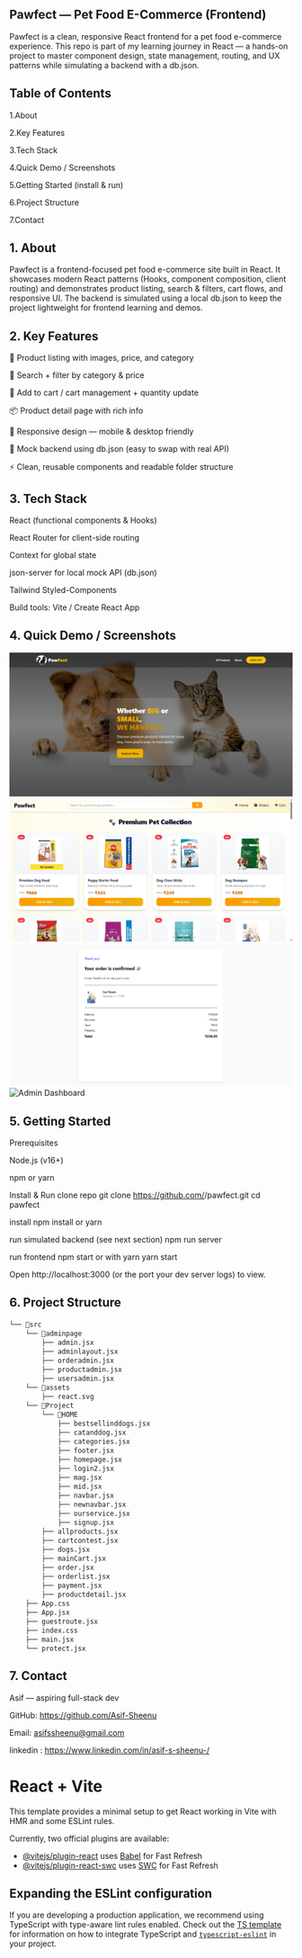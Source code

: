 ## Pawfect — Pet Food E-Commerce (Frontend) 

Pawfect is a clean, responsive React frontend for a pet food e-commerce experience. This repo is part of my learning journey in React — a hands-on project to master component design, state management, routing, and UX patterns while simulating a backend with a db.json.

## Table of Contents

1.About

2.Key Features

3.Tech Stack

4.Quick Demo / Screenshots

5.Getting Started (install & run)

6.Project Structure

7.Contact

## 1. About

Pawfect is a frontend-focused pet food e-commerce site built in React. It showcases modern React patterns (Hooks, component composition, client routing) and demonstrates product listing, search & filters, cart flows, and responsive UI. The backend is simulated using a local db.json to keep the project lightweight for frontend learning and demos.

## 2. Key Features

🌟 Product listing with images, price, and category

🔎 Search + filter by category & price

🛒 Add to cart / cart management + quantity update

📦 Product detail page with rich info

📱 Responsive design — mobile & desktop friendly

🧪 Mock backend using db.json (easy to swap with real API)

⚡ Clean, reusable components and readable folder structure

## 3. Tech Stack

React (functional components & Hooks)

React Router for client-side routing

Context for global state 

json-server for local mock API (db.json)

Tailwind Styled-Components 

Build tools: Vite / Create React App 

## 4. Quick Demo / Screenshots

![Homepage Screenshot](https://github.com/Asif-Sheenu/pet-e-commerce-project/blob/46b1562a94f124d34e8f891a8363a7c7e075590a/src/assets/screenShots/home.png)
![Product Page](https://github.com/Asif-Sheenu/pet-e-commerce-project/blob/46b1562a94f124d34e8f891a8363a7c7e075590a/src/assets/screenShots/products.png)
![Order Confirmation Page](https://github.com/Asif-Sheenu/pet-e-commerce-project/blob/46b1562a94f124d34e8f891a8363a7c7e075590a/src/assets/screenShots/orderconfirmation.png)
![Admin Dashboard ](https://github.com/Asif-Sheenu/pet-e-commerce-project/blob/46b1562a94f124d34e8f891a8363a7c7e075590a/src/assets/screenShots/adminDashboard.gif)

## 5. Getting Started
Prerequisites

Node.js (v16+)

npm or yarn

Install & Run
 clone repo
git clone https://github.com/<your-username>/pawfect.git
cd pawfect

 install
npm install
 or
yarn

 run simulated backend (see next section)
npm run server

 run frontend
npm start
 or with yarn
yarn start


Open http://localhost:3000 (or the port your dev server logs) to view.

## 6. Project Structure

```
└── 📁src
    └── 📁adminpage
        ├── admin.jsx
        ├── adminlayout.jsx
        ├── orderadmin.jsx
        ├── productadmin.jsx
        ├── usersadmin.jsx
    └── 📁assets
        ├── react.svg
    └── 📁Project
        └── 📁HOME
            ├── bestsellinddogs.jsx
            ├── catanddog.jsx
            ├── categories.jsx
            ├── footer.jsx
            ├── homepage.jsx
            ├── login2.jsx
            ├── mag.jsx
            ├── mid.jsx
            ├── navbar.jsx
            ├── newnavbar.jsx
            ├── ourservice.jsx
            ├── signup.jsx
        ├── allproducts.jsx
        ├── cartcontest.jsx
        ├── dogs.jsx
        ├── mainCart.jsx
        ├── order.jsx
        ├── orderlist.jsx
        ├── payment.jsx
        ├── productdetail.jsx
    ├── App.css
    ├── App.jsx
    ├── guestroute.jsx
    ├── index.css
    ├── main.jsx
    └── protect.jsx
```

## 7. Contact

Asif — aspiring full-stack dev 

GitHub: https://github.com/Asif-Sheenu

Email: asifssheenu@gmail.com

linkedin : https://www.linkedin.com/in/asif-s-sheenu-/

# React + Vite

This template provides a minimal setup to get React working in Vite with HMR and some ESLint rules.

Currently, two official plugins are available:

- [@vitejs/plugin-react](https://github.com/vitejs/vite-plugin-react/blob/main/packages/plugin-react) uses [Babel](https://babeljs.io/) for Fast Refresh
- [@vitejs/plugin-react-swc](https://github.com/vitejs/vite-plugin-react/blob/main/packages/plugin-react-swc) uses [SWC](https://swc.rs/) for Fast Refresh

## Expanding the ESLint configuration

If you are developing a production application, we recommend using TypeScript with type-aware lint rules enabled. Check out the [TS template](https://github.com/vitejs/vite/tree/main/packages/create-vite/template-react-ts) for information on how to integrate TypeScript and [`typescript-eslint`](https://typescript-eslint.io) in your project.

